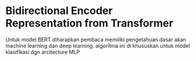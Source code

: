# Bidirectional Encoder Representation from Transformer

Untuk model BERT diharapkan pembaca memiliki pengetahuan dasar akan machine learning dan deep learning.
algoritma ini di khususkan untuk model klasifikasi dgn arcitecture MLP
